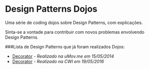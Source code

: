 Design Patterns Dojos
==============================

Uma série de coding dojos sobre Design Patterns, com explicações. 

Sinta-se a vontade para contribuir com novos problemas envolvendo Design Patterns.

###Lista de Design Patterns que já foram realizados Dojos:

* [Decorator](patterns/decorator.md) - *Realizado na uMov.me em 15/05/2014*
* [Decorator](patterns/chain-of-responsability.md) - *Realizado na CWI em 19/05/2016*